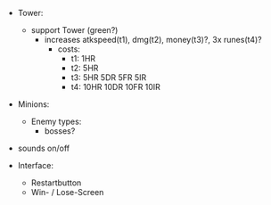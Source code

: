 - Tower:
    - support Tower (green?)
        - increases atkspeed(t1), dmg(t2), money(t3)?, 3x runes(t4)?
            - costs:
                - t1: 1HR
                - t2: 5HR
                - t3: 5HR 5DR 5FR 5IR
                - t4: 10HR 10DR 10FR 10IR

- Minions:
    - Enemy types:
        - bosses?

- sounds on/off

- Interface:
    - Restartbutton
    - Win- / Lose-Screen
